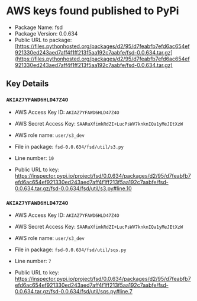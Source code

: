 # AWS keys found published to PyPi

* Package Name: fsd
* Package Version: 0.0.634
* Public URL to package: [https://files.pythonhosted.org/packages/d2/95/d7feabfb7efd6ac654ef921330ed243aed7aff4f1ff213f5aa192c7aabfe/fsd-0.0.634.tar.gz](https://files.pythonhosted.org/packages/d2/95/d7feabfb7efd6ac654ef921330ed243aed7aff4f1ff213f5aa192c7aabfe/fsd-0.0.634.tar.gz)

## Key Details

### `AKIAZ7YFAWD6HLD47Z4O`

* AWS Access Key ID: `AKIAZ7YFAWD6HLD47Z4O`
* AWS Secret Access Key: `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` 
* AWS role name: `user/s3_dev`
* File in package: `fsd-0.0.634/fsd/util/s3.py`
* Line number: `10`

* Public URL to key: https://inspector.pypi.io/project/fsd/0.0.634/packages/d2/95/d7feabfb7efd6ac654ef921330ed243aed7aff4f1ff213f5aa192c7aabfe/fsd-0.0.634.tar.gz/fsd-0.0.634/fsd/util/s3.py#line.10



### `AKIAZ7YFAWD6HLD47Z4O`

* AWS Access Key ID: `AKIAZ7YFAWD6HLD47Z4O`
* AWS Secret Access Key: `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` 
* AWS role name: `user/s3_dev`
* File in package: `fsd-0.0.634/fsd/util/sqs.py`
* Line number: `7`

* Public URL to key: https://inspector.pypi.io/project/fsd/0.0.634/packages/d2/95/d7feabfb7efd6ac654ef921330ed243aed7aff4f1ff213f5aa192c7aabfe/fsd-0.0.634.tar.gz/fsd-0.0.634/fsd/util/sqs.py#line.7


